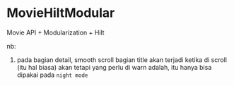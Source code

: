 # MovieHiltModular
Movie API + Modularization + Hilt

nb:
1. pada bagian detail, smooth scroll bagian title akan terjadi ketika di scroll (itu hal biasa)
    akan tetapi yang perlu di warn adalah, itu hanya bisa dipakai pada `night mode`
